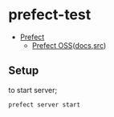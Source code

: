 # prefect-test

- [Prefect](https://www.prefect.io/)
    - [Prefect OSS](https://www.prefect.io/opensource)([docs](https://docs.prefect.io/2.11.5/),[src](https://github.com/PrefectHQ/prefect))

## Setup

to start server;

```
prefect server start
```
